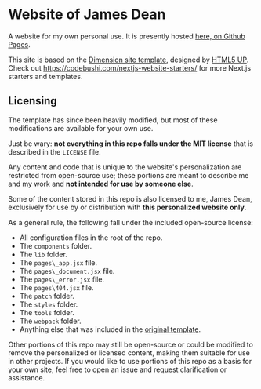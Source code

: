 # Website of James Dean
A website for my own personal use.  It is presently hosted [here, on Github Pages](https://jamesdean.me/).

This site is based on the [Dimension site template](https://github.com/codebushi/nextjs-starter-dimension), designed by [HTML5 UP](https://html5up.net/dimension). Check out https://codebushi.com/nextjs-website-starters/ for more Next.js starters and templates.

## Licensing
The template has since been heavily modified, but most of these modifications are available for your own use.

Just be wary: **not everything in this repo falls under the MIT license** that is described in the `LICENSE` file.

Any content and code that is unique to the website's personalization are restricted from open-source use; these portions are meant to describe me and my work and **not intended for use by someone else**.

Some of the content stored in this repo is also licensed to me, James Dean, exclusively for use by or distribution with **this personalized website only**.

As a general rule, the following fall under the included open-source license:
* All configuration files in the root of the repo.
* The `components` folder.
* The `lib` folder.
* The `pages\_app.jsx` file.
* The `pages\_document.jsx` file.
* The `pages\_error.jsx` file.
* The `pages\404.jsx` file.
* The `patch` folder.
* The `styles` folder.
* The `tools` folder.
* The `webpack` folder.
* Anything else that was included in the [original template](https://github.com/codebushi/nextjs-starter-dimension).

Other portions of this repo may still be open-source or could be modified to remove the personalized or licensed content, making them suitable for use in other projects.  If you would like to use portions of this repo as a basis for your own site, feel free to open an issue and request clarification or assistance.
